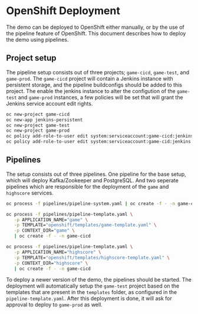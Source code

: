 # OpenShift Deployment

The demo can be deployed to OpenShift either manually, or by the use of the
pipeline feature of OpenShift. This document describes how to deploy the demo
using pipelines.

## Project setup

The pipeline setup consists out of three projects; `game-cicd`, `game-test`,
and `game-prod`. The `game-cicd` project will contain a Jenkins instance with
persistent storage, and the pipeline buildconfigs should be added to this
project. The enable the jenkins instance to alter the configution of the
`game-test` and `game-prod` instances, a few policies will be set that will
grant the Jenkins service account edit rights.

```bash
oc new-project game-cicd
oc new-app jenkins-persistent
oc new-project game-test
oc new-project game-prod
oc policy add-role-to-user edit system:serviceaccount:game-cicd:jenkins -n game-test
oc policy add-role-to-user edit system:serviceaccount:game-cid:jenkins -n game-prod
```

## Pipelines

The setup consists out of three pipelines. One pipeline for the base setup,
which will deploy Kafka/Zookeeper and PostgreSQL. And two seperate pipelines
which are responsible for the deployment of the `game` and `highscore` services.

```bash
oc process -f pipelines/pipeline-system.yaml | oc create -f - -n game-cicd
```

```bash
oc process -f pipelines/pipeline-template.yaml \
   -p APPLICATION_NAME="game" \
   -p TEMPLATE="openshift/templates/game-template.yaml" \
   -p CONTEXT_DIR="game" \
   | oc create -f - -n game-cicd
```

```bash
oc process -f pipelines/pipeline-template.yaml \
   -p APPLICATION_NAME="highscore" \
   -p TEMPLATE="openshift/templates/highscore-template.yaml" \
   -p CONTEXT_DIR="highscore" \
   | oc create -f - -n game-cicd
```

To deploy a newer version of the demo, the pipelines should be started. The
deployment will automatically setup the `game-test` project based on the
templates that are present in the `templates` folder, as configured in the
`pipeline-template.yaml`. After this deployment is done, it will ask for
approval to deploy to `game-prod` as well.
